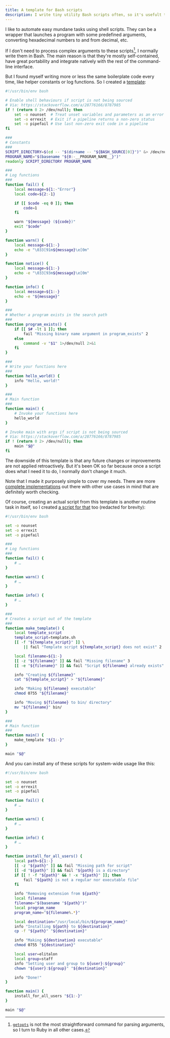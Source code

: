 ```yaml
---
title: A template for Bash scripts
description: I write tiny utility Bash scripts often, so it's usefult to have a template with common boilerplate.
---
```


<!--more-->

I like to automate easy mundane tasks using shell scripts. They can be a wrapper that launches a program with some predefined arguments, converting hexadecimal numbers to and from decimal, etc.

If I don't need to process complex arguments to these scripts[^1], I normally write them in Bash. The main reason is that they're mostly self-contained, have great portability and integrate natively with the rest of the command-line interface.

But I found myself writing more or less the same boilerplate code every time, like helper constants or log functions. So I created a [template](https://github.com/elitalon/dotfiles/blob/main/scripts/template.sh):

```bash
#!/usr/bin/env bash

# Enable shell behaviours if script is not being sourced
# Via: https://stackoverflow.com/a/28776166/8787985
if ! (return 0 2> /dev/null); then
    set -o nounset  # Treat unset variables and parameters as an error
    set -o errexit  # Exit if a pipeline returns a non-zero status
    set -o pipefail # Use last non-zero exit code in a pipeline
fi

###
# Constants
###
SCRIPT_DIRECTORY=$(cd -- "$(dirname -- "${BASH_SOURCE[0]}")" &> /dev/null && pwd)
PROGRAM_NAME="$(basename "${0:-__PROGRAM_NAME__}")"
readonly SCRIPT_DIRECTORY PROGRAM_NAME

###
# Log functions
###
function fail() {
    local message=${1:-"Error"}
    local code=${2:-1}

    if [[ $code -eq 0 ]]; then
        code=1
    fi

    warn "${message} (${code})"
    exit "$code"
}

function warn() {
    local message=${1:-}
    echo -e "\033[91m${message}\e[0m"
}

function notice() {
    local message=${1:-}
    echo -e "\033[93m${message}\e[0m"
}

function info() {
    local message=${1:-}
    echo -e "${message}"
}

###
# Whether a program exists in the search path
###
function program_exists() {
    if [[ $# -lt 1 ]]; then
        fail "Missing binary name argument in program_exists" 2
    else
        command -v "$1" 1>/dev/null 2>&1
    fi
}

###
# Write your functions here
###
function hello_world() {
    info "Hello, world!"
}

###
# Main function
###
function main() {
    # Invoke your functions here
    hello_world
}

# Invoke main with args if script is not being sourced
# Via: https://stackoverflow.com/a/28776166/8787985
if ! (return 0 2> /dev/null); then
    main "$@"
fi
```

The downside of this template is that any future changes or improvements are not applied retroactively. But it's been OK so far because once a script does what I need it to do, I normally don't change it much.

Note that I made it purposely simple to cover my needs. There are more [complete implementations](https://github.com/ralish/bash-script-template) out there with other use cases in mind that are definitely worth checking.

Of course, creating an actual script from this template is another routine task in itself, so I created [a script for that](https://github.com/elitalon/dotfiles/blob/main/scripts/mkscript.sh) too (redacted for brevity):

```bash
#!/usr/bin/env bash

set -o nounset
set -o errexit
set -o pipefail

###
# Log functions
###
function fail() {
    # …
}

function warn() {
    # …
}

function info() {
    # …
}

###
# Creates a script out of the template
###
function make_template() {
    local template_script
    template_script=template.sh
    [[ -f "${template_script}" ]] \
        || fail "Template script ${template_script} does not exist" 2

    local filename=${1:-}
    [[ -z "${filename}" ]] && fail "Missing filename" 3
    [[ -e "${filename}" ]] && fail "Script ${filename} already exists" 3

    info "Creating ${filename}"
    cat "${template_script}" > "${filename}"

    info "Making ${filename} executable"
    chmod 0755 "${filename}"

    info "Moving ${filename} to bin/ directory"
    mv "${filename}" bin/
}

###
# Main function
###
function main() {
    make_template "${1:-}"
}

main "$@"
```

And you can install any of these scripts for system-wide usage like this:

```bash
#!/usr/bin/env bash

set -o nounset
set -o errexit
set -o pipefail

function fail() {
    # …
}

function warn() {
    # …
}

function info() {
    # …
}

function install_for_all_users() {
    local path=${1:-}
    [[ -z "${path}" ]] && fail "Missing path for script"
    [[ -d "${path}" ]] && fail "${path} is a directory"
    if [[ ! -f "${path}" && ! -x "${path}" ]]; then
        fail "${path} is not a regular nor executable file"
    fi

    info "Removing extension from ${path}"
    local filename
    filename="$(basename "${path}")"
    local program_name
    program_name="${filename%.*}"

    local destination="/usr/local/bin/${program_name}"
    info "Installing ${path} to ${destination}"
    cp -f "${path}" "${destination}"

    info "Making ${destination} executable"
    chmod 0755 "${destination}"

    local user=elitalon
    local group=staff
    info "Setting user and group to ${user}:${group}"
    chown "${user}:${group}" "${destination}"

    info "Done!"
}

function main() {
    install_for_all_users "${1:-}"
}

main "$@"
```

[^1]: [`getopts`](https://en.wikipedia.org/wiki/Getopts) is not the most straightforward command for parsing arguments, so I turn to Ruby in all other cases.
